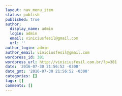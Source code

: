 ```yaml
---
layout: nav_menu_item
status: publish
published: true
author:
  display_name: admin
  login: admin
  email: viniciusfesil@gmail.com
  url: ''
author_login: admin
author_email: viniciusfesil@gmail.com
wordpress_id: 381
wordpress_url: http://viniciusfesil.com.br/?p=381
date: '2016-07-30 21:56:52 -0300'
date_gmt: '2016-07-30 21:56:52 -0300'
categories: []
tags: []
comments: []
---
```



